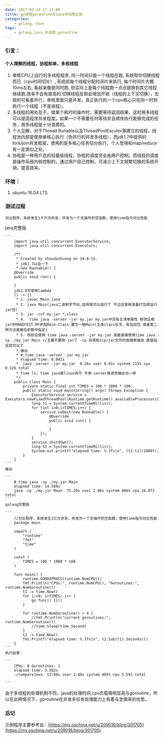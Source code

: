 ```yaml
---
date: 2017-03-24 17:13:00
title: go协程goroutine与Java多线程比较
categories:
    - golang，java
tags:
    - golang,java,多线程,goroutine
---
```


### 引言：
#### 个人理解的线程，协程和单，多核线程
1. 单核CPU上运行的多线程程序, 同一时间只能一个线程在跑, 系统帮你切换线程而已（cpu时间切片）, 系统给每个线程分配时间片来执行, 每个时间片大概10ms左右, 看起来像是同时跑, 但实际上是每个线程跑一点点就换到其它线程继续跑,效率不会有提高的,切换线程反倒会增加开销（线程的上下文切换），宏观的可看着并行，单核里面只是并发，真正执行的一个cpu核心只在同一时刻执行一个线程（不是进程）。
2. 多线程的用处在于，做某个耗时的操作时，需要等待返回结果，这时用多线程可以提高程序并发程度。如果一个不需要任何等待并且顺序执行能够完成的任务，用多线程是十分浪费的。
3. 个人见解，对于Thread Runable以及ThreadPoolExcutor等建立的线程，线程池内部是使用单核心执行（伪并行的并发多线程），而jdk1.7中提供的fork/join并发框架，使用的是多核心任务切分执行，个人觉得和map/reduce有一定类似之处。
4. 协程是一种用户态的轻量级线程，协程的调度完全由用户控制。而线程的调度是操作系统内核控制的，通过用户自己控制，可减少上下文频繁切换的系统开销，提高效率。

### 环境：
 1. ubuntu 16.04 LTS 
### 测试过程
	对比程序，系统发生1千万次并发，并发为一个无操作的空函数，使用time指令对比性能
java完整版   

    ```
        import java.util.concurrent.ExecutorService;
        import java.util.concurrent.Executors;
        
        /**
         * Created by zhoudazhuang on 14-8-15.
         * jdk1.7以及一下
         * new Runnable() {
        @Override
        public void run() {
        
        }
        jdk1.8可使用lambda
        () -> {}
         * 1. javac Main.java
         * 2. java Main(java二进制字节码,这样就可以运行了 不过这里再准备打包成运行jar包)
         * 3. jar -cvf my.jar *.class
         * 4.  time java -server -jar my.jar my.jar中没有主清单属性 修改压缩jar中MANIFEST.MF添加Main-Class:要空一格Main(主类class名字，有包加包 或者第二种方法直接在参数中指定)
         * 5. 改好后使用 time java -server -jar my.jar 或者直接使用time java -cp ./my.jar Main //主要不要用-jar了 -cp 目录和zip/jar文件的类搜索路径 直接指定就可以了
         * 输出
         * # time java -server -jar my.jar
         * elapsed time: 0.041s
         *  java -server -jar my.jar  0.26s user 0.01s system 215% cpu 0.126 total
         * time ls; time java是linux命令 不用-server我感觉输出也一样
         */
        public class Main {
            private static final int TIMES = 100 * 1000 * 100;
            public static void main(String[] args) throws Exception {
                ExecutorService service = Executors.newFixedThreadPool(Runtime.getRuntime().availableProcessors());
                long t1 = System.currentTimeMillis();
                for (int i=0;i<TIMES;i++) {
                    service.submit(new Runnable() {
                        @Override
                        public void run() {
        
                        }
                    });
                }
                service.shutdown();
                long t2 = System.currentTimeMillis();
                System.out.printf("elapsed time: %.3fs\n", (t2-t1)/1000f);
            }
        }
    ```
    输出
    
    ```
        # time java -cp ./my.jar Main
        elapsed time: 14.589s
        java -cp ./my.jar Main  75.20s user 2.96s system 486% cpu 16.072 total
    ```
    golang完整版
    
    ```
        //对比程序，系统发生1亿次并发，并发为一个无操作的空函数，使用time指令对比性能
        package main
        
        import (
        	"runtime"
        	"fmt"
        	"time"
        )
        
        const (
        	TIMES = 100 * 1000 * 100
        )
        
        func main() {
        	runtime.GOMAXPROCS(runtime.NumCPU())
        	fmt.Println("CPUs:", runtime.NumCPU(), "Goroutines:", runtime.NumGoroutine())
        	t1 := time.Now()
        	for i:=0; i<TIMES; i++ {
        		go func() {}()
        	}
        
        	for runtime.NumGoroutine() > 4 {
        		//fmt.Println("current goroutines:", runtime.NumGoroutine())
        		//time.Sleep(time.Second)
        	}
        	t2 := time.Now()
        	fmt.Printf("elapsed time: %.3fs\n", t2.Sub(t1).Seconds())
        }
    ```
    执行结果：

    ```
        CPUs: 8 Goroutines: 1
        elapsed time: 3.582s
        ./compareJava  13.09s user 1.49s system 405% cpu 3.591 total
    
    ```
由于多线程的处理机制不同，java的处理时间,cpu负载等明显高与goroutine，所以在此种情况下，goroutine在并发多任务处理能力上有着与生俱来的优势。
### 后记
示例程序主要参考自：[https://my.oschina.net/u/209016/blog/301705](https://my.oschina.net/u/209016/blog/301705)




